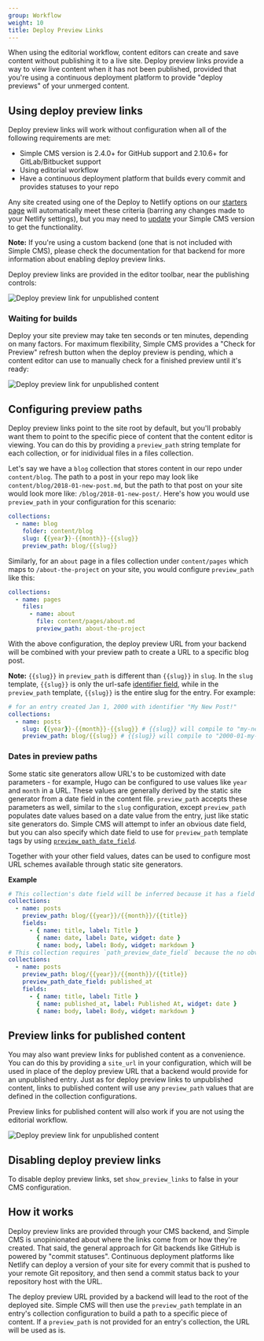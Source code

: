 ```yaml
---
group: Workflow
weight: 10
title: Deploy Preview Links
---
```

When using the editorial workflow, content editors can create and save content without publishing it
to a live site. Deploy preview links provide a way to view live content when it has not been
published, provided that you're using a continuous deployment platform to provide "deploy previews"
of your unmerged content.

## Using deploy preview links

Deploy preview links will work without configuration when all of the following requirements are met:

* Simple CMS version is 2.4.0+ for GitHub support and 2.10.6+ for GitLab/Bitbucket support
* Using editorial workflow
* Have a continuous deployment platform that builds every commit and provides statuses to your repo

Any site created using one of the Deploy to Netlify options on our [starters
page](../start-with-a-template) will automatically meet these criteria (barring any changes made to
your Netlify settings), but you may need to [update](../update-the-cms-version) your Simple CMS version to get the
functionality.

**Note:** If you're using a custom backend (one that is not included with Simple CMS), please check the
documentation for that backend for more information about enabling deploy preview links.

Deploy preview links are provided in the editor toolbar, near the publishing controls:

![Deploy preview link for unpublished content](/img/preview-link-unpublished.png)

### Waiting for builds

Deploy your site preview may take ten seconds or ten minutes, depending on many factors. For maximum
flexibility, Simple CMS provides a "Check for Preview" refresh button when the deploy preview is
pending, which a content editor can use to manually check for a finished preview until it's ready:

![Deploy preview link for unpublished content](/img/preview-link-check.png)

## Configuring preview paths

Deploy preview links point to the site root by default, but you'll probably want them to point to
the specific piece of content that the content editor is viewing. You can do this by providing a
`preview_path` string template for each collection, or for inidividual files in a files collection.

Let's say we have a `blog` collection that stores content in our repo under `content/blog`. The path
to a post in your repo may look like `content/blog/2018-01-new-post.md`, but the path to that post
on your site would look more like: `/blog/2018-01-new-post/`. Here's how you would use
`preview_path` in your configuration for this scenario:

```yaml
collections:
  - name: blog
    folder: content/blog
    slug: {{year}}-{{month}}-{{slug}}
    preview_path: blog/{{slug}}
```

Similarly, for an `about` page in a files collection under `content/pages` which maps to `/about-the-project`
on your site, you would configure `preview_path` like this:

```yaml
collections:
  - name: pages
    files:
      - name: about
        file: content/pages/about.md
        preview_path: about-the-project
```

With the above configuration, the deploy preview URL from your backend will be combined with your
preview path to create a URL to a specific blog post.

**Note:** `{{slug}}` in `preview_path` is different than `{{slug}}` in `slug`. In the `slug`
template, `{{slug}}` is only the url-safe [identifier
field](../configuration-options/#identifier_field), while in the `preview_path` template, `{{slug}}`
is the entire slug for the entry. For example:

```yaml
# for an entry created Jan 1, 2000 with identifier "My New Post!"
collections:
  - name: posts
    slug: {{year}}-{{month}}-{{slug}} # {{slug}} will compile to "my-new-post"
    preview_path: blog/{{slug}} # {{slug}} will compile to "2000-01-my-new-post"
```

### Dates in preview paths

Some static site generators allow URL's to be customized with date parameters - for example, Hugo
can be configured to use values like `year` and `month` in a URL. These values are generally derived
by the static site generator from a date field in the content file. `preview_path` accepts these
parameters as well, similar to the `slug` configuration, except `preview_path` populates date values
based on a date value from the entry, just like static site generators do. Simple CMS will attempt
to infer an obvious date field, but you can also specify which date field to use for `preview_path`
template tags by using
[`preview_path_date_field`](../configuration-options/#preview_path_date_field).

Together with your other field values, dates can be used to configure most URL schemes available
through static site generators.

**Example**

```yaml
# This collection's date field will be inferred because it has a field named `"date"`
collections:
  - name: posts
    preview_path: blog/{{year}}/{{month}}/{{title}}
    fields:
      - { name: title, label: Title }
        { name: date, label: Date, widget: date }
        { name: body, label: Body, widget: markdown }
# This collection requires `path_preview_date_field` because the no obvious date field is available
collections:
  - name: posts
    preview_path: blog/{{year}}/{{month}}/{{title}}
    preview_path_date_field: published_at
    fields:
      - { name: title, label: Title }
        { name: published_at, label: Published At, widget: date }
        { name: body, label: Body, widget: markdown }
```

## Preview links for published content

You may also want preview links for published content as a convenience. You can do this by providing
a `site_url` in your configuration, which will be used in place of the deploy preview URL that a
backend would provide for an unpublished entry. Just as for deploy preview links to unpublished
content, links to published content will use any `preview_path` values that are defined in the
collection configurations.

Preview links for published content will also work if you are not using the editorial workflow.

![Deploy preview link for unpublished content](/img/preview-link-unpublished.png)

## Disabling deploy preview links

To disable deploy preview links, set `show_preview_links` to false in your CMS configuration.

## How it works

Deploy preview links are provided through your CMS backend, and Simple CMS is unopinionated about
where the links come from or how they're created. That said, the general approach for Git backends
like GitHub is powered by "commit statuses". Continuous deployment platforms like Netlify can deploy
a version of your site for every commit that is pushed to your remote Git repository, and then send
a commit status back to your repository host with the URL.

The deploy preview URL provided by a backend will lead to the root of the deployed site. Simple CMS
will then use the `preview_path` template in an entry's collection configuration to build a path to
a specific piece of content. If a `preview_path` is not provided for an entry's collection, the URL
will be used as is.
